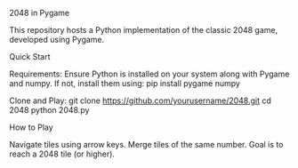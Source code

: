 2048 in Pygame 

This repository hosts a Python implementation of the classic 2048 game, developed using Pygame.

Quick Start

Requirements: Ensure Python is installed on your system along with Pygame and numpy. If not, install them using:
pip install pygame numpy

Clone and Play:
git clone https://github.com/yourusername/2048.git
cd 2048
python 2048.py

How to Play

Navigate tiles using arrow keys.
Merge tiles of the same number.
Goal is to reach a 2048 tile (or higher).
